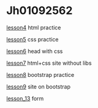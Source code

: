 # Jh01092562

[lesson4](https://jh01092562.github.io/lesson4/) html practice

[lesson5](https://jh01092562.github.io/lesson5/) css practice

[lesson6](https://jh01092562.github.io/lesson6/src/) head with css

[lesson7](https://jh01092562.github.io/lesson7/) html+css site without libs 

[lesson8](https://jh01092562.github.io/lesson8/) bootstrap practice

[lesson9](https://jh01092562.github.io/lesson9/) site on bootstrap

[lesson_13](https://jh01092562.github.io/lesson13/) form
